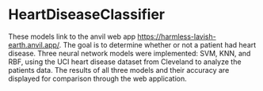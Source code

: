 # HeartDiseaseClassifier

These models link to the anvil web app https://harmless-lavish-earth.anvil.app/. The goal is to determine whether or not a patient had heart disease. Three neural network models were implemented: SVM, KNN, and RBF, using the UCI heart disease dataset from Cleveland to analyze the patients data. The results of all three models and their accuracy are displayed for comparison through the web application.
